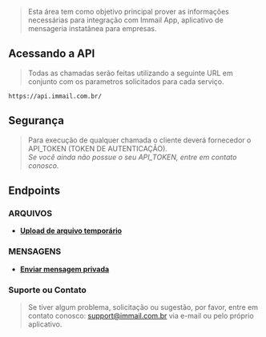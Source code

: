 > Esta área tem como objetivo principal prover as informações necessárias para integração com Immail App, aplicativo de mensageria instatânea para empresas.

## Acessando a API

> Todas as chamadas serão feitas utilizando a seguinte URL em conjunto com os parametros solicitados para cada serviço.

```
https://api.immail.com.br/
```
## Segurança

> Para execução de qualquer chamada o cliente deverá fornecedor o API_TOKEN (TOKEN DE AUTENTICAÇÃO).<br>
_Se você ainda não possue o seu API_TOKEN, entre em contato conosco._

## Endpoints

### ARQUIVOS

- **[Upload de arquivo temporário](v1/files/upload-temp-file.md)**

### MENSAGENS

- **[Enviar mensagem privada](v1/messages/send-private-message.md)**

### Suporte ou Contato

> Se tiver algum problema, solicitação ou sugestão, por favor, entre em contato conosco: support@immail.com.br via e-mail ou pelo próprio aplicativo.
